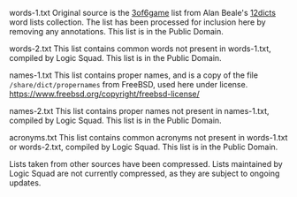words-1.txt
Original source is the [3of6game](http://wordlist.aspell.net/12dicts-readme/#3of6)
list from Alan Beale's [12dicts](http://wordlist.aspell.net/12dicts-readme/) word lists collection.
The list has been processed for inclusion here by removing any annotations.
This list is in the Public Domain.

words-2.txt
This list contains common words not present in words-1.txt, compiled by Logic Squad.
This list is in the Public Domain.

names-1.txt
This list contains proper names, and is a copy of the file `/share/dict/propernames` from FreeBSD,
used here under license.
https://www.freebsd.org/copyright/freebsd-license/

names-2.txt
This list contains proper names not present in names-1.txt, compiled by Logic Squad.
This list is in the Public Domain.

acronyms.txt
This list contains common acronyms not present in words-1.txt or words-2.txt, compiled by Logic Squad.
This list is in the Public Domain.

Lists taken from other sources have been compressed. Lists maintained by Logic Squad
are not currently compressed, as they are subject to ongoing updates.
